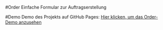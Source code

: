 #Order
Einfache Formular zur Auftragserstellung

#Demo
Demo des Projekts auf GitHub Pages: [Hier klicken, um das Order-Demo anzusehen](https://yananaumova.github.io/order/)
